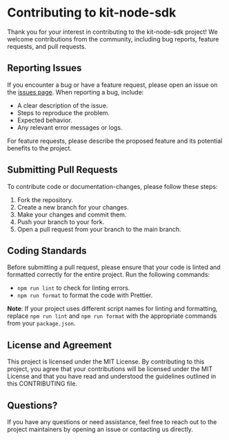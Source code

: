 # Contributing to kit-node-sdk

Thank you for your interest in contributing to the kit-node-sdk project! We welcome contributions from the community, including bug reports, feature requests, and pull requests.

## Reporting Issues

If you encounter a bug or have a feature request, please open an issue on the [issues page](https://github.com/anthonyhagi/kit-node-sdk/issues). When reporting a bug, include:

- A clear description of the issue.
- Steps to reproduce the problem.
- Expected behavior.
- Any relevant error messages or logs.

For feature requests, please describe the proposed feature and its potential benefits to the project.

## Submitting Pull Requests

To contribute code or documentation-changes, please follow these steps:

1. Fork the repository.
2. Create a new branch for your changes.
3. Make your changes and commit them.
4. Push your branch to your fork.
5. Open a pull request from your branch to the main branch.

## Coding Standards

Before submitting a pull request, please ensure that your code is linted and formatted correctly for the entire project. Run the following commands:

- `npm run lint` to check for linting errors.
- `npm run format` to format the code with Prettier.

**Note**: If your project uses different script names for linting and formatting, replace `npm run lint` and `npm run format` with the appropriate commands from your `package.json`.

## License and Agreement

This project is licensed under the MIT License. By contributing to this project, you agree that your contributions will be licensed under the MIT License and that you have read and understood the guidelines outlined in this CONTRIBUTING file.

## Questions?

If you have any questions or need assistance, feel free to reach out to the project maintainers by opening an issue or contacting us directly.
